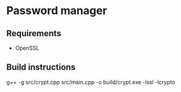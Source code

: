 # Password manager

## Requirements
- OpenSSL

## Build instructions

g++ -g src/crypt.cpp src/main.cpp -o build/crypt.exe -lssl -lcrypto 
